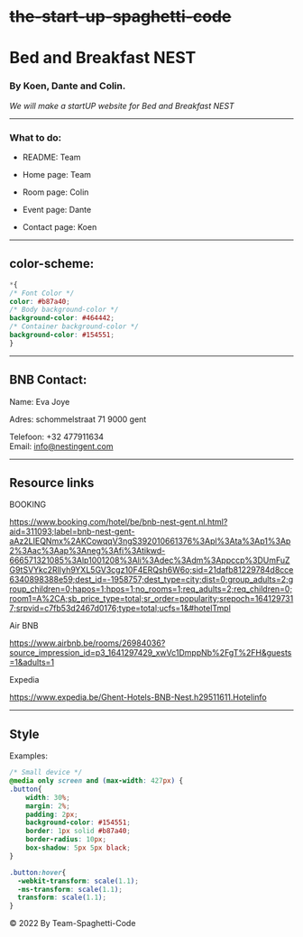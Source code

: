# ~~the-start-up-spaghetti-code~~

# Bed and Breakfast NEST

### By Koen, Dante and Colin.

_We will make a startUP website for  Bed and Breakfast NEST_

***
### What to do:

* README: Team

* Home page: Team

* Room page: Colin

* Event page: Dante

* Contact page: Koen

***

## color-scheme:
```css
*{
/* Font Color */
color: #b87a40;
/* Body background-color */
background-color: #464442;
/* Container background-color */
background-color: #154551;
}

```


***

## BNB Contact:

Name: Eva Joye

Adres: schommelstraat 71 9000 gent

Telefoon: +32 477911634  
Email: info@nestingent.com

***

## Resource links

 BOOKING

https://www.booking.com/hotel/be/bnb-nest-gent.nl.html?aid=311093;label=bnb-nest-gent-aAz2LIEQNmx%2AKCowqqV3ngS392010661376%3Apl%3Ata%3Ap1%3Ap2%3Aac%3Aap%3Aneg%3Afi%3Atikwd-666571321085%3Alp1001208%3Ali%3Adec%3Adm%3Appccp%3DUmFuZG9tSVYkc2RlIyh9YXL5GV3cgz10F4ERQsh6W6o;sid=21dafb81229784d8cce6340898388e59;dest_id=-1958757;dest_type=city;dist=0;group_adults=2;group_children=0;hapos=1;hpos=1;no_rooms=1;req_adults=2;req_children=0;room1=A%2CA;sb_price_type=total;sr_order=popularity;srepoch=1641297317;srpvid=c7fb53d2467d0176;type=total;ucfs=1&#hotelTmpl

Air BNB

https://www.airbnb.be/rooms/26984036?source_impression_id=p3_1641297429_xwVc1DmppNb%2FgT%2FH&guests=1&adults=1

Expedia

https://www.expedia.be/Ghent-Hotels-BNB-Nest.h29511611.Hotelinfo

***
## Style

Examples:
````css
/* Small device */
@media only screen and (max-width: 427px) {
.button{
    width: 30%;
    margin: 2%;
    padding: 2px;
    background-color: #154551;
    border: 1px solid #b87a40;
    border-radius: 10px;
    box-shadow: 5px 5px black;
}

.button:hover{
  -webkit-transform: scale(1.1);
  -ms-transform: scale(1.1);
  transform: scale(1.1);
}

````

&copy; 2022 By Team-Spaghetti-Code


